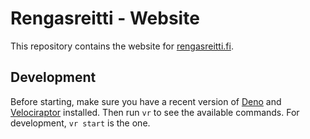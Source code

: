 # Rengasreitti - Website

This repository contains the website for [rengasreitti.fi](https://www.rengasreitti.fi/).

## Development

Before starting, make sure you have a recent version of [Deno](https://deno.land/) and [Velociraptor](https://velociraptor.run/) installed. Then run `vr` to see the available commands. For development, `vr start` is the one.
